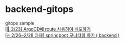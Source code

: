 # backend-gitops
gitops sample  
[[📝 2/23] ArgoCD에 route 사용하여 배포하기](https://www.notion.so/heewon00/240205-240228-SpringBatch-Airflow-Kafka-Redis-Keycloak-OKD-Observability-0b2b278866bf460cb6d65847c21e75fd?pvs=4#e9cc30118066487c91f8805ad5c4d732)  
[[🔥 2/26~2/28 과제] springboot 모니터링 하기 ( backend )](https://www.notion.so/heewon00/240205-240228-SpringBatch-Airflow-Kafka-Redis-Keycloak-OKD-Observability-0b2b278866bf460cb6d65847c21e75fd?pvs=4#82a3d3a8a887462590f53bca98631572)
